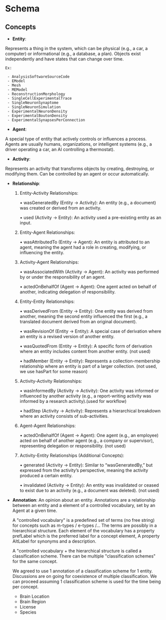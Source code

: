 # Schema

## Concepts


- **Entity**:

Represents a thing in the system, which can be physical (e.g., a car, a computer) or informational (e.g., a database, a plan).
Objects exist independently and have states that can change over time.

    Ex:

     - AnalysisSoftwareSourceCode
     - EModel
     - Mesh
     - MEModel
     - ReconstructionMorphology
     - SingleCellExperimentalTrace
     - SingleNeuronSynaptome
     - SingleNeuronSimulation
     - ExperimentalNeuronDensity
     - ExperimentalBoutonDensity
     - ExperimentalSynapsesPerConnection
     
- **Agent**:
  
A special type of entity that actively controls or influences a process.
Agents are usually humans, organizations, or intelligent systems (e.g., a driver operating a car, an AI controlling a thermostat).

- **Activity**:
  
Represents an activity that transforms objects by creating, destroying, or modifying them.
Can be controlled by an agent or occur automatically.

- **Relationship**:
  
    1.  Entity-Activity Relationships:
       
	    •	wasGeneratedBy (Entity → Activity): An entity (e.g., a document) was created or derived from an activity.

	    •	used (Activity → Entity): An activity used a pre-existing entity as an input.

	2.	Entity-Agent Relationships:

	    •	wasAttributedTo (Entity → Agent): An entity is attributed to an agent, meaning the agent had a role in creating, modifying, or influencing the entity.

    3.	Activity-Agent Relationships:
       
	    •	wasAssociatedWith (Activity → Agent): An activity was performed by or under the responsibility of an agent.

	    •	actedOnBehalfOf (Agent → Agent): One agent acted on behalf of another, indicating delegation of responsibility. 

    4.  Entity-Entity Relationships:
       
	    •	wasDerivedFrom (Entity → Entity): One entity was derived from another, meaning the second entity influenced the first (e.g., a translated document derived from an original document).

	    •	wasRevisionOf (Entity → Entity): A special case of derivation where an entity is a revised version of another entity.

	    •	wasQuotedFrom (Entity → Entity): A specific form of derivation where an entity includes content from another entity. (not used)

	    •	hadMember (Entity → Entity): Represents a collection-membership relationship where an entity is part of a larger collection. (not used, we use hasPart for some reason)

	5.	Activity-Activity Relationships:

	    •	wasInformedBy (Activity → Activity): One activity was informed or influenced by another activity (e.g., a report-writing activity was informed by a research activity).(used for workflow)

	    •	hadStep (Activity → Activity): Represents a hierarchical breakdown where an activity consists of sub-activities.

	6.	Agent-Agent Relationships:

    	•	actedOnBehalfOf (Agent → Agent): One agent (e.g., an employee) acted on behalf of another agent (e.g., a company or supervisor), representing delegation or responsibility. (not used)

	8.	Activity-Entity Relationships (Additional Concepts):

	    •	generated (Activity → Entity): Similar to “wasGeneratedBy,” but expressed from the activity’s perspective, meaning the activity produced a certain entity.

	    •	invalidated (Activity → Entity): An entity was invalidated or ceased to exist due to an activity (e.g., a document was deleted). (not used)


- **Annotation**:
    An opinion about an entity. Annotations are a relationship between an entity and a element of a controlled vocabulary, set by an Agent at a given time.

    A "controlled vocabulary" is a predefined set of terms (no free string) for concepts such as m-types / e-types /...
    The terms are possibly in a hierarchical structure.
    Each element of the vocabulary has a property prefLabel which is the preferred label for a concept element, A property AltLabel for synonyms and a description.

    A "controlled vocabulary + the hierarchical structure is called a classification scheme. There can be multiple "classification schemes" for the same concept.

    We agreed to use 1 annotation of a classification scheme for 1 entity. Discussions are on going for coexistence of multiple classification. We can proceed assuming 1 classification scheme is used for the time being per concept.



     - Brain Location
     - Brain Region
     - License
     - Species
